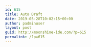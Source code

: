 ```yaml
---
id: 615
title: Auto Draft
date: 2019-05-28T10:02:15+00:00
author: padminuser
layout: post
guid: http://moonshine-ide.com/?p=615
permalink: /?p=615
---
```

